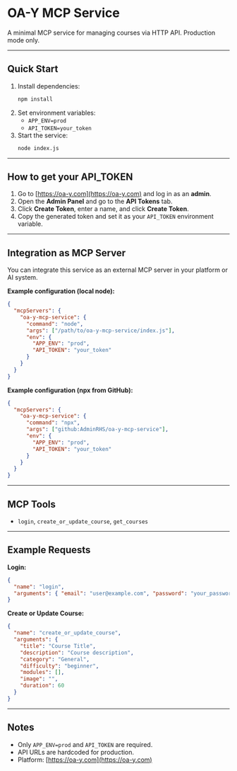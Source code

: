 # OA-Y MCP Service

A minimal MCP service for managing courses via HTTP API. Production mode only.

---

## Quick Start

1. Install dependencies:
   ```bash
   npm install
   ```
2. Set environment variables:
   - `APP_ENV=prod`
   - `API_TOKEN=your_token`
3. Start the service:
   ```bash
   node index.js
   ```

---

## How to get your API_TOKEN

1. Go to [https://oa-y.com](https://oa-y.com) and log in as an **admin**.
2. Open the **Admin Panel** and go to the **API Tokens** tab.
3. Click **Create Token**, enter a name, and click **Create Token**.
4. Copy the generated token and set it as your `API_TOKEN` environment variable.

---

## Integration as MCP Server

You can integrate this service as an external MCP server in your platform or AI system.

**Example configuration (local node):**

```json
{
  "mcpServers": {
    "oa-y-mcp-service": {
      "command": "node",
      "args": ["/path/to/oa-y-mcp-service/index.js"],
      "env": {
        "APP_ENV": "prod",
        "API_TOKEN": "your_token"
      }
    }
  }
}
```

**Example configuration (npx from GitHub):**

```json
{
  "mcpServers": {
    "oa-y-mcp-service": {
      "command": "npx",
      "args": ["github:AdminRHS/oa-y-mcp-service"],
      "env": {
        "APP_ENV": "prod",
        "API_TOKEN": "your_token"
      }
    }
  }
}
```

---

## MCP Tools

- `login`, `create_or_update_course`, `get_courses`

---

## Example Requests

**Login:**

```json
{
  "name": "login",
  "arguments": { "email": "user@example.com", "password": "your_password" }
}
```

**Create or Update Course:**

```json
{
  "name": "create_or_update_course",
  "arguments": {
    "title": "Course Title",
    "description": "Course description",
    "category": "General",
    "difficulty": "beginner",
    "modules": [],
    "image": "",
    "duration": 60
  }
}
```

---

## Notes

- Only `APP_ENV=prod` and `API_TOKEN` are required.
- API URLs are hardcoded for production.
- Platform: [https://oa-y.com](https://oa-y.com)
